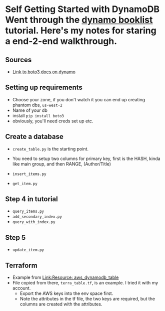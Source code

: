 # Self Getting Started with DynamoDB Went through the [dynamo booklist](https://aws.amazon.com/getting-started/projects/create-manage-nonrelational-database-dynamodb/) tutorial.  Here's my notes for staring a end-2-end walkthrough.

## Sources
* [Link to boto3 docs on dynamo](https://boto3.amazonaws.com/v1/documentation/api/latest/guide/dynamodb.html)

## Setting up requirements
* Choose your zone, if you don't watch it you can end up creating phantom dbs, `us-west-2`
* Name of your db
* install `pip install boto3`
* obviously, you'll need creds set up etc.

## Create a database
* `create_table.py` is the starting point.
* You need to setup two columns for primary key, first is the HASH, kinda like main group, and then RANGE, (Author/Title)

* `insert_items.py`

* `get_item.py`

## Step 4 in tutorial
* `query_items.py`
* `add_secondary_index.py`
* `query_with_index.py`

## Step 5
* `update_item.py`
 

## Terraform
* Example from [Link:Resource: aws_dynamodb_table](https://www.terraform.io/docs/providers/aws/r/dynamodb_table.html)
* File copied from there, `terra_table.tf`, is an example.  I tried it with my account.
    - Export the AWS keys into the env space first.
    - Note the attributes in the tf file, the two keys are required, but the columns are created with the attributes.

